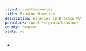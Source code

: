 ```yaml
---
layout: countywineries
title: Braxton Wineries
description: Wineries in Braxton WV
permalink: /west-virginia/braxton/
county: braxton
state: wv
---
```

-
